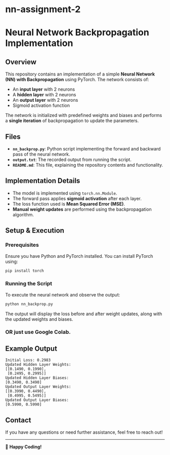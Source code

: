 # nn-assignment-2
# Neural Network Backpropagation Implementation

## Overview
This repository contains an implementation of a simple **Neural Network (NN) with Backpropagation** using PyTorch. The network consists of:
- An **input layer** with 2 neurons
- A **hidden layer** with 2 neurons
- An **output layer** with 2 neurons
- Sigmoid activation function

The network is initialized with predefined weights and biases and performs a **single iteration** of backpropagation to update the parameters.

## Files
- **`nn_backprop.py`**: Python script implementing the forward and backward pass of the neural network.
- **`output.txt`**: The recorded output from running the script.
- **`README.md`**: This file, explaining the repository contents and functionality.

## Implementation Details
- The model is implemented using `torch.nn.Module`.
- The forward pass applies **sigmoid activation** after each layer.
- The loss function used is **Mean Squared Error (MSE)**.
- **Manual weight updates** are performed using the backpropagation algorithm.

## Setup & Execution
### Prerequisites
Ensure you have Python and PyTorch installed. You can install PyTorch using:
```bash
pip install torch
```

### Running the Script
To execute the neural network and observe the output:
```bash
python nn_backprop.py
```
The output will display the loss before and after weight updates, along with the updated weights and biases.

### OR just use Google Colab.

## Example Output
```
Initial Loss: 0.2983
Updated Hidden Layer Weights:
[[0.1490, 0.1990],
 [0.2495, 0.2995]]
Updated Hidden Layer Biases:
[0.3490, 0.3490]
Updated Output Layer Weights:
[[0.3990, 0.4490],
 [0.4995, 0.5495]]
Updated Output Layer Biases:
[0.5990, 0.5990]
```

## Contact
If you have any questions or need further assistance, feel free to reach out!

---
🚀 **Happy Coding!**

